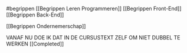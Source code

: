 #begrippen
[[Begrippen Leren Programmeren]]
[[Begrippen Front-End]]
[[Begrippen Back-End]]

[[Begrippen Ondernemerschap]]

VANAF NU DOE IK DAT IN DE CURSUSTEXT ZELF OM NIET DUBBEL TE WERKEN
[[Completed]]